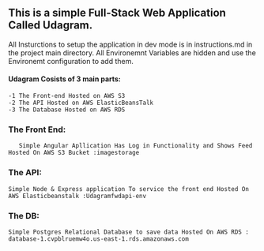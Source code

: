 ## This is a simple Full-Stack Web Application Called Udagram.

All Insturctions to setup the application in dev mode is in instructions.md in the project main directory.
All Environemnt Variables are hidden and use the Environemt configuration to add them.

#### Udagram Cosists of 3 main parts:

    -1 The Front-end Hosted on AWS S3
    -2 The API Hosted on AWS ElasticBeansTalk
    -3 The Database Hosted on AWS RDS

### The Front End:

       Simple Angular Apllication Has Log in Functionality and Shows Feed Hosted On AWS S3 Bucket :imagestorage 

### The API:

    Simple Node & Express application To service the front end Hosted On AWS Elasticbeanstalk :Udagramfwdapi-env


### The DB:

    Simple Postgres Relational Database to save data Hosted On AWS RDS : database-1.cvpblruemw4o.us-east-1.rds.amazonaws.com